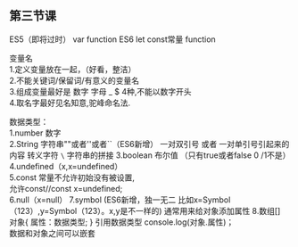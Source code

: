 ## 第三节课
ES5（即将过时）
var
function
ES6
let
const常量
function

变量名   
1.定义变量放在一起，（好看，整洁）  
2.不能关键词/保留词/有意义的变量名   
3.组成变量最好是 数字 字母 _ $ 4种,不能以数字开头    
4.取名字最好见名知意,驼峰命名法.   

数据类型：     
1.number 数字          
2.String 字符串""或者''或者``（ES6新增）
	一对双引号 或者 一对单引号引起来的内容
	转义字符 `\`
	字符串的拼接
3.boolean 布尔值
	（只有true或者false 0 /1不是）   
4.undefined（x,x=undefined）    
5.const 常量不允许初始没有被设置,   
允许const//const x=undefined;  
6.null（x=null）
7.symbol (ES6新增，独一无二 比如x=Symbol（123）,y=Symbol（123）。x,y是不一样的)  通常用来给对象添加属性 
8.数组[]  
对象{
	属性：数据类型;
} 
引用数据类型 console.log(对象.属性)；    
数据和对象之间可以嵌套
